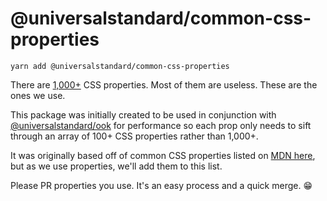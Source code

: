 # @universalstandard/common-css-properties

`yarn add @universalstandard/common-css-properties`

There are [1,000+](https://www.w3.org/Style/CSS/all-properties.en.json) CSS properties. Most of them are useless. These are the ones we use.

This package was initially created to be used in conjunction with [@universalstandard/ook](https://github.com/universalstandard/ook) for performance so each prop only needs to sift through an array of 100+ CSS properties rather than 1,000+.

It was originally based off of common CSS properties listed on [MDN here](https://developer.mozilla.org/en-US/docs/Web/CSS/CSS_Properties_Reference), but as we use properties, we'll add them to this list.

Please PR properties you use. It's an easy process and a quick merge. 😁
